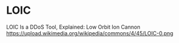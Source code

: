 # LOIC
LOIC Is a DDoS Tool, Explained: Low Orbit Ion Cannon
https://upload.wikimedia.org/wikipedia/commons/4/45/LOIC-0.png

